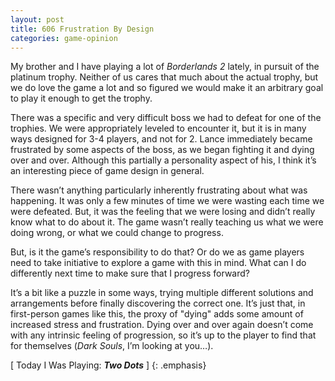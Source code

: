 ```yaml
---
layout: post
title: 606 Frustration By Design
categories: game-opinion
---
```

My brother and I have playing a lot of *Borderlands 2* lately, in pursuit of the platinum trophy.  Neither of us cares that much about the actual trophy, but we do love the game a lot and so figured we would make it an arbitrary goal to play it enough to get the trophy.

There was a specific and very difficult boss we had to defeat for one of the trophies.  We were appropriately leveled to encounter it, but it is in many ways designed for 3-4 players, and not for 2.  Lance immediately became frustrated by some aspects of the boss, as we began fighting it and dying over and over.  Although this partially a personality aspect of his, I think it’s an interesting piece of game design in general.

There wasn’t anything particularly inherently frustrating about what was happening.  It was only a few minutes of time we were wasting each time we were defeated.  But, it was the feeling that we were losing and didn’t really know what to do about it.  The game wasn’t really teaching us what we were doing wrong, or what we could change to progress.

But, is it the game’s responsibility to do that?  Or do we as game players need to take initiative to explore a game with this in mind.  What can I do differently next time to make sure that I progress forward?

It’s a bit like a puzzle in some ways, trying multiple different solutions and arrangements before finally discovering the correct one.  It’s just that, in first-person games like this, the proxy of "dying" adds some amount of increased stress and frustration.  Dying over and over again doesn’t come with any intrinsic feeling of progression, so it’s up to the player to find that for themselves (*Dark Souls*, I’m looking at you…).

[ Today I Was Playing: ***Two Dots*** ]
{: .emphasis}